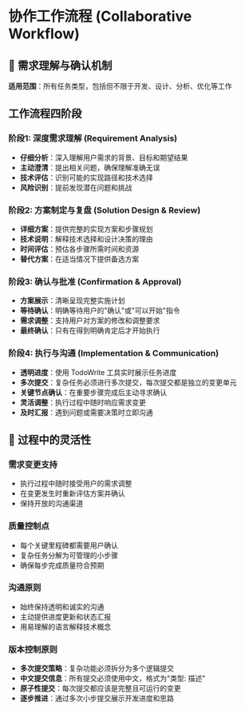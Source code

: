 # 协作工作流程 (Collaborative Workflow)

## 🤝 需求理解与确认机制

**适用范围**：所有任务类型，包括但不限于开发、设计、分析、优化等工作

## 工作流程四阶段

### 阶段1: 深度需求理解 (Requirement Analysis)
- **仔细分析**：深入理解用户需求的背景、目标和期望结果
- **主动澄清**：提出相关问题，确保理解准确无误
- **技术评估**：识别可能的实现路径和技术选择
- **风险识别**：提前发现潜在问题和挑战

### 阶段2: 方案制定与复盘 (Solution Design & Review)
- **详细方案**：提供完整的实现方案和步骤规划
- **技术说明**：解释技术选择和设计决策的理由
- **时间评估**：预估各步骤所需时间和资源
- **替代方案**：在适当情况下提供备选方案

### 阶段3: 确认与批准 (Confirmation & Approval)
- **方案展示**：清晰呈现完整实施计划
- **等待确认**：明确等待用户的"确认"或"可以开始"指令
- **需求调整**：支持用户对方案的修改和调整要求
- **最终确认**：只有在得到明确肯定后才开始执行

### 阶段4: 执行与沟通 (Implementation & Communication)
- **透明进度**：使用 TodoWrite 工具实时展示任务进度
- **多次提交**：复杂任务必须进行多次提交，每次提交都是独立的变更单元
- **关键节点确认**：在重要步骤完成后主动寻求确认
- **灵活调整**：执行过程中随时响应需求变更
- **及时汇报**：遇到问题或需要决策时立即沟通

## 🔄 过程中的灵活性

### 需求变更支持
- 执行过程中随时接受用户的需求调整
- 在变更发生时重新评估方案并确认
- 保持开放的沟通渠道

### 质量控制点
- 每个关键里程碑都需要用户确认
- 复杂任务分解为可管理的小步骤
- 确保每步完成质量符合预期

### 沟通原则
- 始终保持透明和诚实的沟通
- 主动提供进度更新和状态汇报
- 用易理解的语言解释技术概念

### 版本控制原则
- **多次提交策略**：复杂功能必须拆分为多个逻辑提交
- **中文提交信息**：所有提交必须使用中文，格式为"类型: 描述"
- **原子性提交**：每次提交都应该是完整且可运行的变更
- **逐步推进**：通过多次小步提交展示开发进度和思路